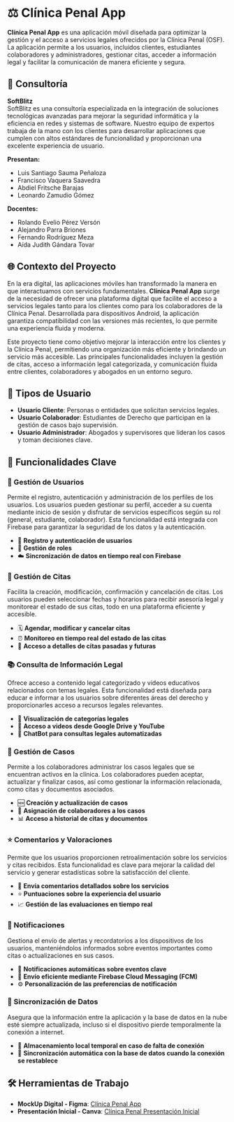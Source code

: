 # ⚖️ Clínica Penal App

**Clínica Penal App** es una aplicación móvil diseñada para optimizar la gestión y el acceso a servicios legales ofrecidos por la Clínica Penal (OSF). La aplicación permite a los usuarios, incluidos clientes, estudiantes colaboradores y administradores, gestionar citas, acceder a información legal y facilitar la comunicación de manera eficiente y segura.

## 🏢 Consultoría

**SoftBlitz**  
SoftBlitz es una consultoría especializada en la integración de soluciones tecnológicas avanzadas para mejorar la seguridad informática y la eficiencia en redes y sistemas de software. Nuestro equipo de expertos trabaja de la mano con los clientes para desarrollar aplicaciones que cumplen con altos estándares de funcionalidad y proporcionan una excelente experiencia de usuario.

**Presentan:**
- Luis Santiago Sauma Peñaloza  
- Francisco Vaquera Saavedra  
- Abdiel Fritsche Barajas  
- Leonardo Zamudio Gómez  

**Docentes:**
- Rolando Evelio Pérez Versón  
- Alejandro Parra Briones  
- Fernando Rodríguez Meza  
- Aída Judith Gándara Tovar

## 🌐 Contexto del Proyecto

En la era digital, las aplicaciones móviles han transformado la manera en que interactuamos con servicios fundamentales. **Clínica Penal App** surge de la necesidad de ofrecer una plataforma digital que facilite el acceso a servicios legales tanto para los clientes como para los colaboradores de la Clínica Penal. Desarrollada para dispositivos Android, la aplicación garantiza compatibilidad con las versiones más recientes, lo que permite una experiencia fluida y moderna.

Este proyecto tiene como objetivo mejorar la interacción entre los clientes y la Clínica Penal, permitiendo una organización más eficiente y brindando un servicio más accesible. Las principales funcionalidades incluyen la gestión de citas, acceso a información legal categorizada, y comunicación fluida entre clientes, colaboradores y abogados en un entorno seguro.

## 👤 Tipos de Usuario

- **Usuario Cliente**: Personas o entidades que solicitan servicios legales.
- **Usuario Colaborador**: Estudiantes de Derecho que participan en la gestión de casos bajo supervisión.
- **Usuario Administrador**: Abogados y supervisores que lideran los casos y toman decisiones clave.

## 🚀 Funcionalidades Clave

### 👥 Gestión de Usuarios
Permite el registro, autenticación y administración de los perfiles de los usuarios. Los usuarios pueden gestionar su perfil, acceder a su cuenta mediante inicio de sesión y disfrutar de servicios específicos según su rol (general, estudiante, colaborador). Esta funcionalidad está integrada con Firebase para garantizar la seguridad de los datos y la autenticación.

- 🔑 **Registro y autenticación de usuarios**  
- 🎯 **Gestión de roles**  
- ☁️ **Sincronización de datos en tiempo real con Firebase**

### 📅 Gestión de Citas
Facilita la creación, modificación, confirmación y cancelación de citas. Los usuarios pueden seleccionar fechas y horarios para recibir asesoría legal y monitorear el estado de sus citas, todo en una plataforma eficiente y accesible.

- 🗓️ **Agendar, modificar y cancelar citas**  
- ⏰ **Monitoreo en tiempo real del estado de las citas**  
- 📝 **Acceso a detalles de citas pasadas y futuras**

### 📚 Consulta de Información Legal
Ofrece acceso a contenido legal categorizado y videos educativos relacionados con temas legales. Esta funcionalidad está diseñada para educar e informar a los usuarios sobre diferentes áreas del derecho y proporcionarles acceso a recursos legales relevantes.

- 📂 **Visualización de categorías legales**  
- 🎥 **Acceso a videos desde Google Drive y YouTube**  
- 🤖 **ChatBot para consultas legales automatizadas**

### 📂 Gestión de Casos
Permite a los colaboradores administrar los casos legales que se encuentran activos en la clínica. Los colaboradores pueden aceptar, actualizar y finalizar casos, así como gestionar la información relacionada, como citas y documentos asociados.

- 🆕 **Creación y actualización de casos**  
- 👥 **Asignación de colaboradores a los casos**  
- 📊 **Acceso a historial de citas y documentos**

### ⭐ Comentarios y Valoraciones
Permite que los usuarios proporcionen retroalimentación sobre los servicios y citas recibidos. Esta funcionalidad es clave para mejorar la calidad del servicio y generar estadísticas sobre la satisfacción del cliente.

- 💬 **Envía comentarios detallados sobre los servicios**  
- ⭐ **Puntuaciones sobre la experiencia del usuario**  
- 📈 **Gestión de las evaluaciones en tiempo real**

### 🔔 Notificaciones
Gestiona el envío de alertas y recordatorios a los dispositivos de los usuarios, manteniéndolos informados sobre eventos importantes como citas o actualizaciones en sus casos.

- 📱 **Notificaciones automáticas sobre eventos clave**  
- 🚀 **Envío eficiente mediante Firebase Cloud Messaging (FCM)**  
- ⚙️ **Personalización de las preferencias de notificación**

### 🔄 Sincronización de Datos
Asegura que la información entre la aplicación y la base de datos en la nube esté siempre actualizada, incluso si el dispositivo pierde temporalmente la conexión a internet.

- 💾 **Almacenamiento local temporal en caso de falta de conexión**  
- 🔄 **Sincronización automática con la base de datos cuando la conexión se restablece**

## 🛠️ Herramientas de Trabajo

- **MockUp Digital - Figma**: [Clínica Penal App](https://www.figma.com/design/zh6VobRc6wSZPaGuifHL6s/Cl%C3%ADnica-Penal-App---Equipo-5?node-id=1-1501&t=yKHhERyovNj70uUR-1)  
- **Presentación Inicial - Canva**: [Clínica Penal Presentación Inicial](https://www.canva.com/design/DAGN4p9d1Y0/C_7YrhZfzL6iPidXGJ2dAA/view?utm_content=DAGN4p9d1Y0&utm_campaign=designshare&utm_medium=link&utm_source=editor)
